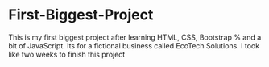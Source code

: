 # First-Biggest-Project
This is my first biggest project after learning HTML, CSS, Bootstrap % and a bit of JavaScript. Its for a fictional business called EcoTech Solutions. I took like two weeks to finish this project
